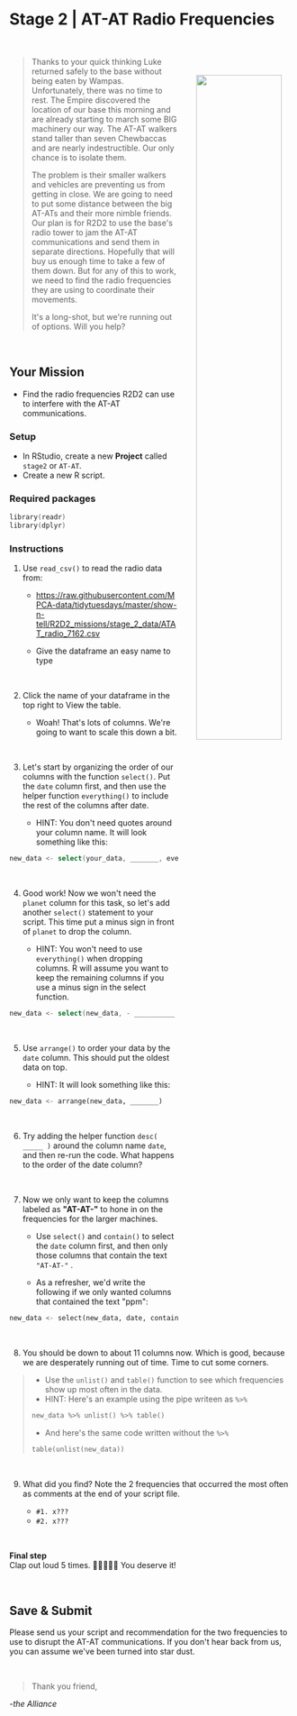 # Stage 2 \| AT-AT Radio Frequencies

</br>

<img src="https://insidethemagic-119e2.kxcdn.com/wp-content/uploads/2017/11/star_wars_at-at_desktop_2560x1024_hd-wallpaper-971426-800x400.jpg" width="55%" align="right" style="margin-left: 32px; margin-right: -105px; margin-top: 46px; margin-bottom: 77px;"/>

> Thanks to your quick thinking Luke returned safely to the base without being eaten by Wampas. Unfortunately, there was no time to rest. The Empire discovered the location of our base this morning and are already starting to march some BIG machinery our way. The AT-AT walkers stand taller than seven Chewbaccas and are nearly indestructible. Our only chance is to isolate them.
>
> The problem is their smaller walkers and vehicles are preventing us from getting in close. We are going to need to put some distance between the big AT-ATs and their more nimble friends. Our plan is for R2D2 to use the base's radio tower to jam the AT-AT communications and send them in separate directions. Hopefully that will buy us enough time to take a few of them down. But for any of this to work, we need to find the radio frequencies they are using to coordinate their movements. 
> 
> It's a long-shot, but we're running out of options. Will you help?

<br>

## Your Mission

-   Find the radio frequencies R2D2 can use to interfere with the AT-AT communications.


### Setup

-   In RStudio, create a new **Project** called `stage2` or `AT-AT`.
-   Create a new R script.

### Required packages

``` go
library(readr)
library(dplyr)
```

### Instructions

1.  Use `read_csv()` to read the radio data from:

    -   <https://raw.githubusercontent.com/MPCA-data/tidytuesdays/master/show-n-tell/R2D2_missions/stage_2_data/ATAT_radio_7162.csv>

    -   Give the dataframe an easy name to type

<br>

2.  Click the name of your dataframe in the top right to View the table.

    -   Woah! That's lots of columns. We're going to want to scale this down a bit.

<br>

3.  Let's start by organizing the order of our columns with the function `select()`. Put the `date` column first, and then use the helper function `everything()` to include the rest of the columns after date.

    -  HINT: You don't need quotes around your column name. It will look something like this:

``` go
new_data <- select(your_data, _______, everything())
```

<br>

4. Good work! Now we won't need the `planet` column for this task, so let's add another `select()` statement to your script. This time put a minus sign in front of `planet` to drop the column. 

    -   HINT: You won't need to use `everything()` when dropping columns. R will assume you want to keep the remaining columns if you use a minus sign in the select function.
    
``` go
new_data <- select(new_data, - __________ ) 
```    
    
<br>

5.  Use `arrange()` to order your data by the `date` column. This should put the oldest data on top.

    -   HINT: It will look something like this:

``` python
new_data <- arrange(new_data, _______)
```

<br>

6. Try adding the helper function `desc( _____ )` around the column name `date`, and then re-run the code. What happens to the order of the date column?


<br>

7.  Now we only want to keep the columns labeled as **"AT-AT-"** to hone in on the frequencies for the larger machines.

    -   Use `select()` and `contain()` to select the `date` column first, and then only those columns that contain the text `"AT-AT-"` .

    -   As a refresher, we'd write the following if we only wanted columns that contained the text "ppm":

``` python
new_data <- select(new_data, date, contains("ppm"))
```

<br>

8. You should be down to about 11 columns now. Which is good, because we are desperately running out of time. Time to cut some corners. 

>    - Use the `unlist()` and `table()` function to see which frequencies show up most often in the data.
>    - HINT: Here's an example using the pipe writeen as `%>%`
>
> ``` .go
> new_data %>% unlist() %>% table() 
> ```
>
>    - And here's the same code written without the `%>%`
>    
> ``` .go
> table(unlist(new_data))  
> ```
>     

<br>

9. What did you find? Note the 2 frequencies that occurred the most often as comments at the end of your script file.

    -   `#1. x??? `
    -   `#2. x??? `

<br>

**Final step**   
Clap out loud 5 times. :clap::clap::clap::clap::clap: You deserve it! 

<br>

## Save & Submit

Please send us your script and recommendation for the two frequencies to use to disrupt the AT-AT communications. If you don't hear back from us, you can assume we've been turned into star dust.

<br>

> Thank you friend,

*-the Alliance*
